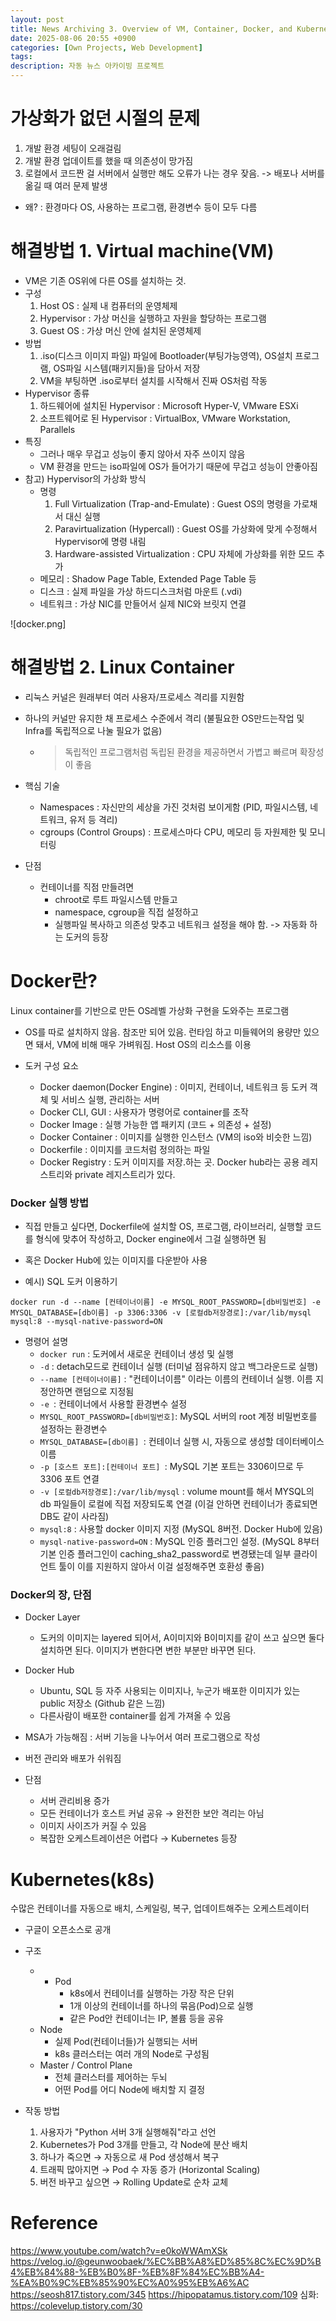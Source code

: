 ```yaml
---
layout: post
title: News Archiving 3. Overview of VM, Container, Docker, and Kubernetes
date: 2025-08-06 20:55 +0900
categories: [Own Projects, Web Development]
tags:
description: 자동 뉴스 아카이빙 프로젝트
---
```



# 가상화가 없던 시절의 문제
1. 개발 환경 세팅이 오래걸림
2. 개발 환경 업데이트를 했을 때 의존성이 망가짐
3. 로컬에서 코드짠 걸 서버에서 실행만 해도 오류가 나는 경우 잦음. -> 배포나 서버를 옮길 때 여러 문제 발생
- 왜?
	: 환경마다 OS, 사용하는 프로그램, 환경변수 등이 모두 다름


# 해결방법 1. Virtual machine(VM)
- VM은 기존 OS위에 다른 OS를 설치하는 것.
- 구성
	1. Host OS : 실제 내 컴퓨터의 운영체제
	2. Hypervisor : 가상 머신을 실행하고 자원을 할당하는 프로그램
	3. Guest OS : 가상 머신 안에 설치된 운영체제
- 방법
	1. .iso(디스크 이미지 파일) 파일에 Bootloader(부팅가능영역), OS설치 프로그램, OS파일 시스템(패키지들)을 담아서 저장
	2. VM을 부팅하면 .iso로부터 설치를 시작해서 진짜 OS처럼 작동
- Hypervisor 종류
	1. 하드웨어에 설치된 Hypervisor : Microsoft Hyper-V, VMware ESXi
	2. 소프트웨어로 된 Hypervisor : VirtualBox, VMware Workstation, Parallels
- 특징
	- 그러나 매우 무겁고 성능이 좋지 않아서 자주 쓰이지 않음
	- VM 환경을 만드는 iso파일에 OS가 들어가기 때문에 무겁고 성능이 안좋아짐
- 참고) Hypervisor의 가상화 방식
	- 명령
		1. Full Virtualization (Trap-and-Emulate) : Guest OS의 명령을 가로채서 대신 실행
		2. Paravirtualization (Hypercall) : Guest OS를 가상화에 맞게 수정해서 Hypervisor에 명령 내림
		3. Hardware-assisted Virtualization : CPU 자체에 가상화를 위한 모드 추가
	- 메모리 : Shadow Page Table, Extended Page Table 등
	- 디스크 : 실제 파일을 가상 하드디스크처럼 마운트 (.vdi)
	- 네트워크 : 가상 NIC를 만들어서 실제 NIC와 브릿지 연결

![docker.png]



# 해결방법 2. Linux Container
- 리눅스 커널은 원래부터 여러 사용자/프로세스 격리를 지원함
- 하나의 커널만 유지한 채 프로세스 수준에서 격리 (불필요한 OS만드는작업 및 Infra를 독립적으로 나눌 필요가 없음)
	- > 독립적인 프로그램처럼 독립된 환경을 제공하면서 가볍고 빠르며 확장성이 좋음

- 핵심 기술
	- Namespaces : 자신만의 세상을 가진 것처럼 보이게함 (PID, 파일시스템, 네트워크, 유저 등 격리)
	- cgroups (Control Groups) : 프로세스마다 CPU, 메모리 등 자원제한 및 모니터링

- 단점
	- 컨테이너를 직점 만들려면
		- chroot로 루트 파일시스템 만들고
		- namespace, cgroup을 직접 설정하고
		- 실행파일 복사하고 의존성 맞추고 네트워크 설정을 해야 함.
	-> 자동화 하는 도커의 등장



# Docker란?
Linux container를 기반으로 만든 OS레벨 가상화 구현을 도와주는 프로그램
- OS를 따로 설치하지 않음. 참조만 되어 있음. 런타임 하고 미들웨어의 용량만 있으면 돼서, VM에 비해 매우 가벼워짐. Host OS의 리소스를 이용

- 도커 구성 요소
	- Docker daemon(Docker Engine) : 이미지, 컨테이너, 네트워크 등 도커 객체 및 서비스 실행, 관리하는 서버
	- Docker CLI, GUI : 사용자가 명령어로 container를 조작
	- Docker Image : 실행 가능한 앱 패키지 (코드 + 의존성 + 설정)
	- Docker Container : 이미지를 실행한 인스턴스 (VM의 iso와 비슷한 느낌)
	- Dockerfile : 이미지를 코드처럼 정의하는 파일
	- Docker Registry : 도커 이미지를 저장.하는 곳. Docker hub라는 공용 레지스트리와 private 레지스트리가 있다. 


### Docker 실행 방법
- 직접 만들고 싶다면, Dockerfile에 설치할 OS, 프로그램, 라이브러리, 실행할 코드를 형식에 맞추어 작성하고, Docker engine에서 그걸 실행하면 됨
- 혹은 Docker Hub에 있는 이미지를 다운받아 사용

- 예시) SQL 도커 이용하기
```
docker run -d --name [컨테이너이름] -e MYSQL_ROOT_PASSWORD=[db비밀번호] -e MYSQL_DATABASE=[db이름] -p 3306:3306 -v [로컬db저장경로]:/var/lib/mysql mysql:8 --mysql-native-password=ON
```
- 명령어 설명
	- `docker run` : 도커에서 새로운 컨테이너 생성 및 실행
	- `-d` : detach모드로 컨테이너 실행 (터미널 점유하지 않고 백그라운드로 실행)
	- `--name [컨테이너이름]` : "컨테이너이름" 이라는 이름의 컨테이너 실행. 이름 지정안하면 랜덤으로 지정됨
	- `-e `: 컨테이너에서 사용할 환경변수 설정
	- `MYSQL_ROOT_PASSWORD=[db비밀번호]`: MySQL 서버의 root 계정 비밀번호를 설정하는 환경변수
	- `MYSQL_DATABASE=[db이름] `: 컨테이너 실행 시, 자동으로 생성할 데이터베이스 이름
	- `-p [호스트 포트]:[컨테이너 포트] `: MySQL 기본 포트는 3306이므로 두 3306 포트 연결
	- `-v [로컬db저장경로]:/var/lib/mysql` :  volume mount를 해서 MYSQL의 db 파일들이 로컬에 직접 저장되도록 연결 (이걸 안하면 컨테이너가 종료되면 DB도 같이 사라짐)
	- `mysql:8` : 사용할 docker 이미지 지정 (MySQL 8버전. Docker Hub에 있음)
	- `mysql-native-password=ON` : MySQL 인증 플러그인 설정. (MySQL 8부터 기본 인증 플러그인이 caching_sha2_password로 변경됐는데 일부 클라이언트 툴이 이를 지원하지 않아서 이걸 설정해주면 호환성 좋음)


### Docker의 장, 단점
- Docker Layer
	- 도커의 이미지는 layered 되어서, A이미지와 B이미지를 같이 쓰고 싶으면 둘다 설치하면 된다. 이미지가 변한다면 변한 부분만 바꾸면 된다.
- Docker Hub
	- Ubuntu, SQL 등 자주 사용되는 이미지나, 누군가 배포한 이미지가 있는 public 저장소 (Github 같은 느낌)
	- 다른사람이 배포한 container를 쉽게 가져올 수 있음
- MSA가 가능해짐 : 서버 기능을 나누어서 여러 프로그램으로 작성
- 버전 관리와 배포가 쉬워짐

- 단점
	- 서버 관리비용 증가
	- 모든 컨테이너가 호스트 커널 공유 → 완전한 보안 격리는 아님
	- 이미지 사이즈가 커질 수 있음
	- 복잡한 오케스트레이션은 어렵다 → Kubernetes 등장



# Kubernetes(k8s)
수많은 컨테이너를 자동으로 배치, 스케일링, 복구, 업데이트해주는 오케스트레이터
- 구글이 오픈소스로 공개

- 구조
	- - Pod
		- k8s에서 컨테이너를 실행하는 가장 작은 단위
		- 1개 이상의 컨테이너를 하나의 묶음(Pod)으로 실행
		- 같은 Pod안 컨테이너는 IP, 볼륨 등을 공유
	- Node
		- 실제 Pod(컨테이너들)가 실행되는 서버
		- k8s 클러스터는 여러 개의 Node로 구성됨
	- Master / Control Plane
		- 전체 클러스터를 제어하는 두뇌
		- 어떤 Pod를 어디 Node에 배치할 지 결정

- 작동 방법
	1. 사용자가 "Python 서버 3개 실행해줘"라고 선언
	2. Kubernetes가 Pod 3개를 만들고, 각 Node에 분산 배치
	3. 하나가 죽으면 → 자동으로 새 Pod 생성해서 복구
	4. 트래픽 많아지면 → Pod 수 자동 증가 (Horizontal Scaling)
	5. 버전 바꾸고 싶으면 → Rolling Update로 순차 교체



# Reference
https://www.youtube.com/watch?v=e0koWWAmXSk
https://velog.io/@geunwoobaek/%EC%BB%A8%ED%85%8C%EC%9D%B4%EB%84%88-%EB%B0%8F-%EB%8F%84%EC%BB%A4-%EA%B0%9C%EB%85%90%EC%A0%95%EB%A6%AC
https://seosh817.tistory.com/345
https://hipopatamus.tistory.com/109
심화: https://colevelup.tistory.com/30
